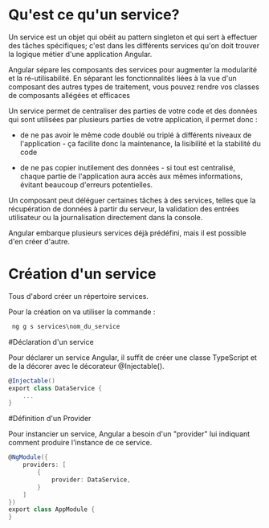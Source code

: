 # Qu'est ce qu'un service?

Un service est un objet qui obéit au pattern singleton et qui sert à effectuer des tâches spécifiques; c'est dans les différents services qu'on doit trouver la logique métier d'une application Angular.

Angular sépare les composants des services pour augmenter la modularité et la ré-utilisabilité. En séparant les fonctionnalités liées à la vue d'un composant des autres types de traitement, vous pouvez rendre vos classes de composants allégées et efficaces

Un service permet de centraliser des parties de votre code et des données qui sont utilisées par plusieurs parties de votre application, il permet donc : 

-  de ne pas avoir le même code doublé ou triplé à différents niveaux de l'application - ça facilite donc la maintenance, la lisibilité et la stabilité du code

-  de ne pas copier inutilement des données - si tout est centralisé, chaque partie de l'application aura accès aux mêmes informations, évitant beaucoup d'erreurs potentielles. 

Un composant peut déléguer certaines tâches à des services, telles que la récupération de données à partir du serveur, la validation des entrées utilisateur ou la journalisation directement dans la console.

Angular embarque plusieurs services déjà prédéfini, mais il est possible d'en créer d'autre.


# Création d'un service

Tous d'abord créer un répertoire services.

Pour la création on va utiliser la commande :
~~~~csharp
 ng g s services\nom_du_service
~~~~

#Déclaration d'un service

Pour déclarer un service Angular, il suffit de créer une classe TypeScript et de la décorer avec le décorateur @Injectable().

~~~~csharp
@Injectable()
export class DataService {
    ...
}
~~~~

#Définition d'un Provider

Pour instancier un service, Angular a besoin d'un "provider" lui indiquant comment produire l'instance de ce service.


~~~~csharp
@NgModule({
    providers: [
        {
            provider: DataService,
        }
    ]
})
export class AppModule {
}
~~~~
